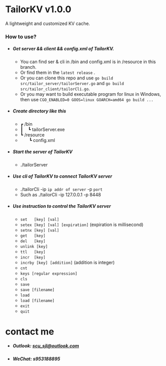 # TailorKV v1.0.0
A lightweight and customized KV cache.  
### How to use?
+ ##### Get server && client && config.xml of TailorKV.  
  + You can find ser & cli in /bin and config.xml is in /resource in this branch.
  + Or find them in the ```latest release```  .
  + Or you can clone this repo and use ```go build src/tailor_server/tailorServer.go``` and ```go build src/tailor_client/tailorCli.go```.
  + Or you may want to build executable program for linux in Windows, then use ```CGO_ENABLED=0 GOOS=linux GOARCH=amd64 go build ...```  
+ ##### Create directory like this
  + ┏ /bin
  + ┃ &nbsp;&nbsp;&nbsp;┗ tailorServer.exe
  + ┗ /resource  
  + &nbsp;&nbsp;&nbsp;&nbsp;&nbsp;&nbsp;&nbsp;┗ config.xml
+ ##### Start the server of TailorKV
  + ./tailorServer
+ ##### Use cli of TailorKV to connect TailorKV server
  + ./tailorCli -ip ```ip addr of server``` -p ```port```
  + Such as ./tailorCli -ip 127.0.0.1 -p 8448
+ ##### Use instruction to control the TailorKV server 
  + ```set   [key] [val]```
  + ```setex [key] [val] [expiration]``` (expiration is millisecond)
  + ```setnx [key] [val]```
  + ```get   [key]```
  + ```del   [key]```
  + ```unlink [key]```
  + ```ttl   [key]```
  + ```incr  [key]```
  + ```incrby [key] [addition]``` (addition is integer)
  + ```cnt```
  + ```keys [regular expression]```
  + ```cls```
  + ```save```
  + ```save [filename]```
  + ```load```
  + ```load [filename]```
  + ```exit```
  + ```quit```
# contact me 
+ ##### Outlook: scu_sjl@outlook.com
+ ##### WeChat: s953188895  
